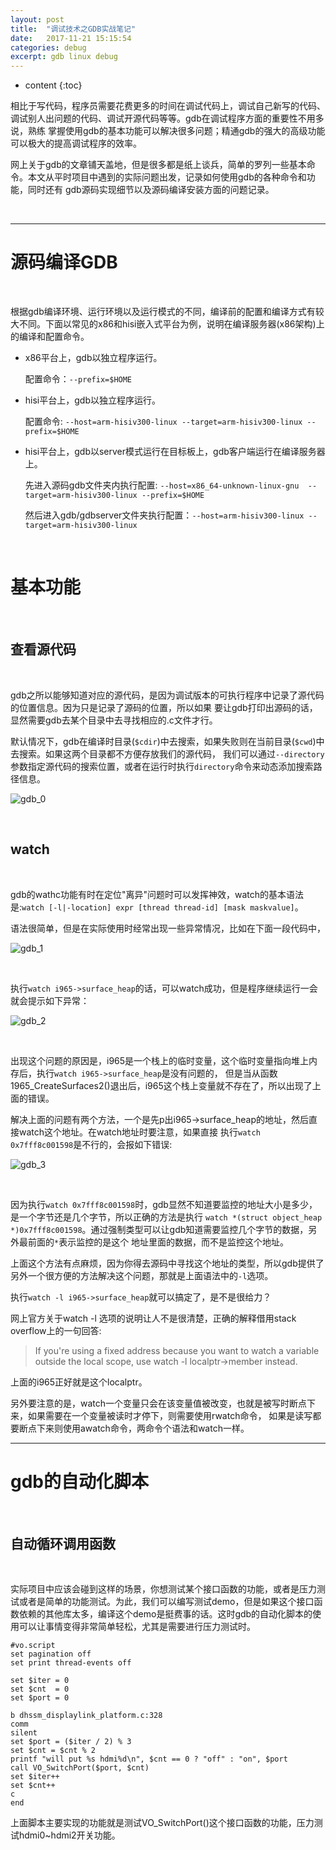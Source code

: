 ```yaml
---
layout: post
title:  "调试技术之GDB实战笔记"
date:   2017-11-21 15:15:54
categories: debug
excerpt: gdb linux debug
---
```


* content
{:toc}

相比于写代码，程序员需要花费更多的时间在调试代码上，调试自己新写的代码、调试别人出问题的代码、调试开源代码等等。gdb在调试程序方面的重要性不用多说，熟练
掌握使用gdb的基本功能可以解决很多问题；精通gdb的强大的高级功能可以极大的提高调试程序的效率。

网上关于gdb的文章铺天盖地，但是很多都是纸上谈兵，简单的罗列一些基本命令。本文从平时项目中遇到的实际问题出发，记录如何使用gdb的各种命令和功能，同时还有
gdb源码实现细节以及源码编译安装方面的问题记录。

<br />

---

# 源码编译GDB

<br />

根据gdb编译环境、运行环境以及运行模式的不同，编译前的配置和编译方式有较大不同。下面以常见的x86和hisi嵌入式平台为例，说明在编译服务器(x86架构)上的编译和配置命令。

* x86平台上，gdb以独立程序运行。

    配置命令：`--prefix=$HOME`

* hisi平台上，gdb以独立程序运行。

    配置命令: `--host=arm-hisiv300-linux --target=arm-hisiv300-linux --prefix=$HOME`

* hisi平台上，gdb以server模式运行在目标板上，gdb客户端运行在编译服务器上。

    先进入源码gdb文件夹内执行配置: `--host=x86_64-unknown-linux-gnu  --target=arm-hisiv300-linux --prefix=$HOME`
    
    然后进入gdb/gdbserver文件夹执行配置：`--host=arm-hisiv300-linux --target=arm-hisiv300-linux`



<br />

# 基本功能

<br />

## 查看源代码

<br />

gdb之所以能够知道对应的源代码，是因为调试版本的可执行程序中记录了源代码的位置信息。因为只是记录了源码的位置，所以如果
要让gdb打印出源码的话，显然需要gdb去某个目录中去寻找相应的.c文件才行。

默认情况下，gdb在编译时目录(`$cdir`)中去搜索，如果失败则在当前目录(`$cwd`)中去搜索。如果这两个目录都不方便存放我们的源代码，
我们可以通过`--directory`参数指定源代码的搜索位置，或者在运行时执行`directory`命令来动态添加搜索路径信息。

![gdb_0](http://omp8s6jms.bkt.clouddn.com/image/git/gdb_0.png)


<br />

## watch

<br />

gdb的wathc功能有时在定位"离异"问题时可以发挥神效，watch的基本语法是:`watch [-l|-location] expr [thread thread-id] [mask maskvalue]`。

语法很简单，但是在实际使用时经常出现一些异常情况，比如在下面一段代码中，

![gdb_1](http://omp8s6jms.bkt.clouddn.com/image/git/gdb_1.png)

<br />

执行`watch i965->surface_heap`的话，可以watch成功，但是程序继续运行一会就会提示如下异常：

![gdb_2](http://omp8s6jms.bkt.clouddn.com/image/git/gdb_2.png)

<br />

出现这个问题的原因是，i965是一个栈上的临时变量，这个临时变量指向堆上内存后，执行`watch i965->surface_heap`是没有问题的，
但是当从函数1965_CreateSurfaces2()退出后，i965这个栈上变量就不存在了，所以出现了上面的错误。

解决上面的问题有两个方法，一个是先p出i965->surface_heap的地址，然后直接watch这个地址。在watch地址时要注意，如果直接
执行`watch 0x7fff8c001598`是不行的，会报如下错误:

![gdb_3](http://omp8s6jms.bkt.clouddn.com/image/git/gdb_3.png)

<br />

因为执行`watch 0x7fff8c001598`时，gdb显然不知道要监控的地址大小是多少，是一个字节还是几个字节，所以正确的方法是执行
`watch *(struct object_heap *)0x7fff8c001598`。通过强制类型可以让gdb知道需要监控几个字节的数据，另外最前面的`*`表示监控的是这个
地址里面的数据，而不是监控这个地址。

上面这个方法有点麻烦，因为你得去源码中寻找这个地址的类型，所以gdb提供了另外一个很方便的方法解决这个问题，那就是上面语法中的`-l`选项。

执行`watch -l i965->surface_heap`就可以搞定了，是不是很给力？

网上官方关于watch -l 选项的说明让人不是很清楚，正确的解释借用stack overflow上的一句回答:

> If you're using a fixed address because you want to watch a variable outside the local scope, use watch -l localptr->member instead.

上面的i965正好就是这个localptr。


另外要注意的是，watch一个变量只会在该变量值被改变，也就是被写时断点下来，如果需要在一个变量被读时才停下，则需要使用rwatch命令，
如果是读写都要断点下来则使用awatch命令，两命令个语法和watch一样。


----

# gdb的自动化脚本
  
<br />  
  
## 自动循环调用函数
  
<br />  
  
实际项目中应该会碰到这样的场景，你想测试某个接口函数的功能，或者是压力测试或者是简单的功能测试。为此，我们可以编写测试demo，但是如果这个接口函数依赖的其他库太多，编译这个demo是挺费事的话。这时gdb的自动化脚本的使用可以让事情变得非常简单轻松，尤其是需要进行压力测试时。

	#vo.script
	set pagination off
	set print thread-events off
	
	set $iter = 0
	set $cnt  = 0
	set $port = 0
	
	b dhssm_displaylink_platform.c:328
	comm
	silent
	set $port = ($iter / 2) % 3
	set $cnt = $cnt % 2
	printf "will put %s hdmi%d\n", $cnt == 0 ? "off" : "on", $port
	call VO_SwitchPort($port, $cnt)
	set $iter++
	set $cnt++
	c
	end
	
上面脚本主要实现的功能就是测试VO_SwitchPort()这个接口函数的功能，压力测试hdmi0~hdmi2开关功能。








	
	
